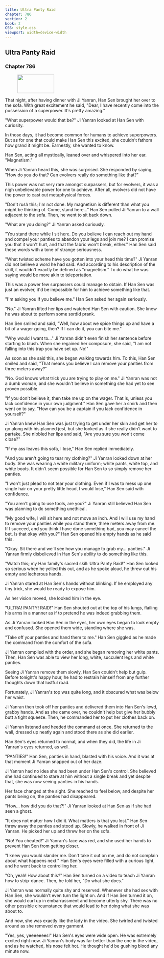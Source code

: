 ```yaml
---
title: Ultra Panty Raid
chapter: 786
section: 2
book: 2
CSS: style.css
viewport: width=device-width
---
```


## Ultra Panty Raid

### Chapter 786

<figure>
	<img src="../Images/gem.gif" alt="" id="gem" width="120" height="60" />
</figure>

That night, after having dinner with Ji Yanran, Han Sen brought her over to the sofa. With great excitement he said, "Dear, I have recently come into the possession of a superpower. It's pretty amazing."

"What superpower would that be?" Ji Yanran looked at Han Sen with curiosity.

In those days, it had become common for humans to achieve superpowers. But as for one that could make Han Sen this excited, she couldn't fathom how grand it might be. Earnestly, she wanted to know.

Han Sen, acting all mystically, leaned over and whispered into her ear. "Magnetism."

When Ji Yanran heard this, she was surprised. She responded by saying, "How do you do that? Can evolvers really do something like that?"

This power was not very rare amongst surpassers, but for evolvers, it was a nigh unbelievable power for one to achieve. After all, evolvers did not have the power to cast out metaphysical forces.

"Don't rush this; I'm not done. My magnetism is different than what you might be thinking of. Come, stand here..." Han Sen pulled Ji Yanran to a wall adjacent to the sofa. Then, he went to sit back down.

"What are you doing?" Ji Yanran asked curiously.

"You stand there while I sit here. Do you believe I can reach out my hand and compel your panties to abandon your legs and join me? I can promise you that it won't hurt, and that the fabric won't break, either." Han Sen said these words with a tone of strange seriousness.

"What twisted scheme have you gotten into your head this time?" Ji Yanran did not believe a word he had said. And according to his description of the skill, it wouldn't exactly be defined as "magnetism." To do what he was saying would be more akin to teleportation.

This was a power few surpassers could manage to obtain. If Han Sen was just an evolver, it'd be impossible for him to achieve something like that.

"I'm asking you if you believe me." Han Sen asked her again seriously.

"No." Ji Yanran lifted her lips and watched Han Sen with caution. She knew he was about to perform some sordid prank.

Han Sen smiled and said, "Well, how about we spice things up and have a bit of a wager going, then? If I can do it, you can bite me."

"Why would I want to..." Ji Yanran didn't even finish her sentence before starting to blush. When she regained her composure, she said, "I am not falling into this trap you have set up. No!"

As soon as she said this, she began walking towards him. To this, Han Sen smiled and said, "That means you believe I can remove your panties from three meters away?"

"No. God knows what trick you are trying to play on me." Ji Yanran was not a dumb woman, and she wouldn't believe in something she had yet to see proven possible.

"If you don't believe it, then take me up on the wager. That is, unless you lack confidence in your own judgment." Han Sen gave her a smirk and then went on to say, "How can you be a captain if you lack confidence in yourself?"

Ji Yanran knew Han Sen was just trying to get under her skin and get her to go along with his planned jest, but she looked as if she really didn't want to partake. She nibbled her lips and said, "Are you sure you won't come close?"

"If my ass leaves this sofa, I lose," Han Sen replied immediately.

"And you aren't going to tear my clothing?" Ji Yanran looked down at her body. She was wearing a white military uniform; white pants, white top, and white boots. It didn't seem possible for Han Sen to so simply remove her panties.

"I won't just plead to not tear your clothing. Even if I was to mess up one single hair on your pretty little head, I would lose," Han Sen said with confidence.

"You aren't going to use tools, are you?" Ji Yanran still believed Han Sen was planning to do something unethical.

"My good wife, I will sit here and not move an inch. And I will use my hand to remove your panties while you stand there, three meters away from me. If I succeed, and you think I have done something bad, you may cancel the bet. Is that okay with you?" Han Sen opened his empty hands as he said this.

"Okay. Sit there and we'll see how you manage to grab my... panties." Ji Yanran firmly disbelieved in Han Sen's ability to do something like this.

"Watch this; my Han family's sacred skill: Ultra Panty Raid!" Han Sen looked so serious when he yelled this out, and as he spoke aloud, he threw out his empty and lecherous hands.

Ji Yanran stared at Han Sen's hands without blinking. If he employed any tiny trick, she would be ready to expose him.

As her vision moved, she looked him in the eye.

"ULTRA! PANTY! RAID!" Han Sen shouted out at the top of his lungs, flailing his arms in a manner as if to pretend he was indeed grabbing them.

As Ji Yanran looked Han Sen in the eyes, her own eyes began to look empty and confused. She opened them wide, standing where she was.

"Take off your panties and hand them to me." Han Sen giggled as he made the command from the comfort of the sofa.

Ji Yanran complied with the order, and she began removing her white pants. Then, Han Sen was able to view her long, white, succulent legs and white panties.

Seeing Ji Yanran remove them slowly, Han Sen couldn't help but gulp. Before tonight's happy hour, he had to restrain himself from any further thoughts down that lustful road.

Fortunately, Ji Yanran's top was quite long, and it obscured what was below her waist.

Ji Yanran then took off her panties and delivered them into Han Sen's lewd, grabby hands. And as she came over, he couldn't help but give her bubbly butt a tight squeeze. Then, he commanded her to put her clothes back on.

Ji Yanran listened and heeded the command at once. She returned to the wall, dressed up neatly again and stood there as she did earlier.

Han Sen's eyes returned to normal, and when they did, the life in Ji Yanran's eyes returned, as well.

"PANTIES!" Han Sen, panties in hand, blasted with his voice. And it was at that moment Ji Yanran snapped out of her daze.

Ji Yanran had no idea she had been under Han Sen's control. She believed she had continued to stare at him without a single break and yet despite that, she was now seeing panties in his hands.

Her face changed at the sight. She reached to feel below, and despite her pants being on, the panties had disappeared.

"How... how did you do that?!" Ji Yanran looked at Han Sen as if she had seen a ghost.

"It does not matter how I did it. What matters is that you lost." Han Sen threw away the panties and stood up. Slowly, he walked in front of Ji Yanran. He picked her up and threw her on the sofa.

"No! You cheated!" Ji Yanran's face was red, and she used her hands to prevent Han Sen from getting closer.

"I knew you would slander me. Don't take it out on me, and do not complain about what happens next." Han Sen's eyes were filled with a curious light, and he went back to controlling her.

"Oh, yeah! How about this?" Han Sen turned on a video to teach Ji Yanran how to strip-dance. Then, he told her, "Do what she does."

Ji Yanran was normally quite shy and reserved. Whenever she had sex with Han Sen, she wouldn't even turn the light on. And if Han Sen turned it on, she would curl up in embarrassment and become utterly shy. There was no other possible circumstance that would lead to her doing what she was about to.

And now, she was exactly like the lady in the video. She twirled and twisted around as she removed every garment.

"Yes, yes, yeeeeeees!" Han Sen's eyes were wide open. He was extremely excited right now. Ji Yanran's body was far better than the one in the video, and as he watched, his nose felt hot. He thought he'd be gushing blood any minute now.